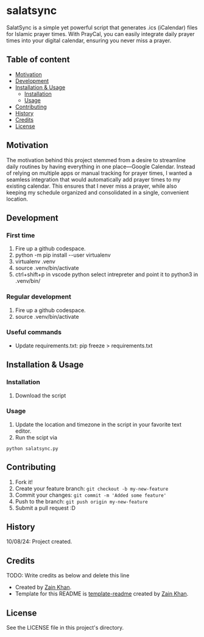 # salatsync
SalatSync is a simple yet powerful script that generates .ics (iCalendar) files for Islamic prayer times. With PrayCal, you can easily integrate daily prayer times into your digital calendar, ensuring you never miss a prayer.

## Table of content
- [Motivation](#motivation)
- [Development](#development)
- [Installation & Usage](#installation--usage)
    - [Installation](#installation)
    - [Usage](#usage)
- [Contributing](#contributing)
- [History](#history)
- [Credits](#credits)
- [License](#license)

## Motivation
The motivation behind this project stemmed from a desire to streamline daily routines by having everything in one place—Google Calendar. Instead of relying on multiple apps or manual tracking for prayer times, I wanted a seamless integration that would automatically add prayer times to my existing calendar. This ensures that I never miss a prayer, while also keeping my schedule organized and consolidated in a single, convenient location.

## Development
### First time
1. Fire up a github codespace.
2. python -m pip install --user virtualenv
3. virtualenv .venv
4. source .venv/bin/activate
5. ctrl+shift+p in vscode python select intrepreter and point it to python3 in .venv/bin/

### Regular development
1. Fire up a github codespace.
2. source .venv/bin/activate

### Useful commands
- Update requirements.txt: pip freeze > requirements.txt


## Installation & Usage

### Installation
1. Download the script

### Usage
1. Update the location and timezone in the script in your favorite text editor.
2. Run the scipt via
```
python salatsync.py
```

## Contributing
1. Fork it!
2. Create your feature branch: `git checkout -b my-new-feature`
3. Commit your changes: `git commit -m 'Added some feature'`
4. Push to the branch: `git push origin my-new-feature`
5. Submit a pull request :D

## History
10/08/24: Project created.  

## Credits
TODO: Write credits as below and delete this line
- Created by <a href="https://iamzain.com">Zain Khan</a>.
- Template for this README is <a href="https://github.com/gitzain/template-README">template-readme</a> created by <a href="https://iamzain.com">Zain Khan</a>.

## License
See the LICENSE file in this project's directory.
